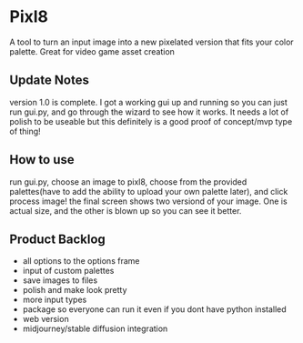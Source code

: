 # Pixl8
A tool to turn an input image into a new pixelated version that fits your color palette. Great for video game asset creation

## Update Notes
version 1.0 is complete. I got a working gui up and running so you can just run gui.py, and go through the wizard to see how it works. It needs a lot of polish to be useable but this definitely is a good proof of concept/mvp type of thing!

## How to use
run gui.py, choose an image to pixl8, choose from the provided palettes(have to add the ability to upload your own palette later), and click process image! the final screen shows two versiond of your image. One is actual size, and the other is blown up so you can see it better.

## Product Backlog
  - all options to the options frame
  - input of custom palettes
  - save images to files
  - polish and make look pretty
  - more input types
  - package so everyone can run it even if you dont have python installed
  - web version
  - midjourney/stable diffusion integration
